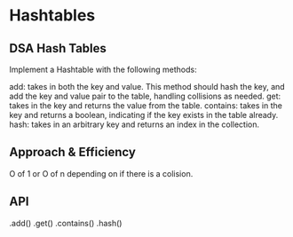 # Hashtables

## DSA Hash Tables
Implement a Hashtable with the following methods:

add: takes in both the key and value. This method should hash the key, and add the key and value pair to the table, handling collisions as needed.
get: takes in the key and returns the value from the table.
contains: takes in the key and returns a boolean, indicating if the key exists in the table already.
hash: takes in an arbitrary key and returns an index in the collection.

## Approach & Efficiency
O of 1 or O of n depending on if there is a colision.

## API
.add()
.get()
.contains()
.hash()